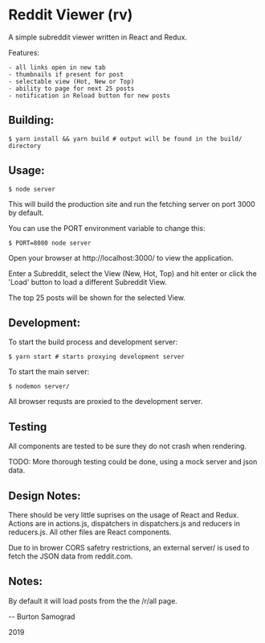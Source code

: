 Reddit Viewer (rv)
==

A simple subreddit viewer written in React and Redux.

Features:

	- all links open in new tab
	- thumbnails if present for post
	- selectable view (Hot, New or Top)
	- ability to page for next 25 posts
	- notification in Reload button for new posts

Building:
--

```$ yarn install && yarn build # output will be found in the build/ directory```

Usage:
--

```$ node server```

This will build the production site and run the fetching server on
port 3000 by default. 

You can use the PORT environment variable to change this:

```$ PORT=8080 node server```

Open your browser at http://localhost:3000/ to view the application.

Enter a Subreddit, select the View (New, Hot, Top) and hit enter or
click the 'Load' button to load a different Subreddit View.

The top 25 posts will be shown for the selected View.

Development:
--

To start the build process and development server:

```$ yarn start # starts proxying development server```

To start the main server:

```$ nodemon server/```


All browser requsts are proxied to the development server.

Testing
--

All components are tested to be sure they do not crash when rendering.

TODO: More thorough testing could be done, using a mock server and
json data.

Design Notes:
--

There should be very little suprises on the usage of React and Redux.
Actions are in actions.js, dispatchers in dispatchers.js and reducers
in reducers.js.  All other files are React components.

Due to in brower CORS safetry restrictions, an external server/ is used
to fetch the JSON data from reddit.com.

Notes:
--

By default it will load posts from the the /r/all page.

--
Burton Samograd

2019

